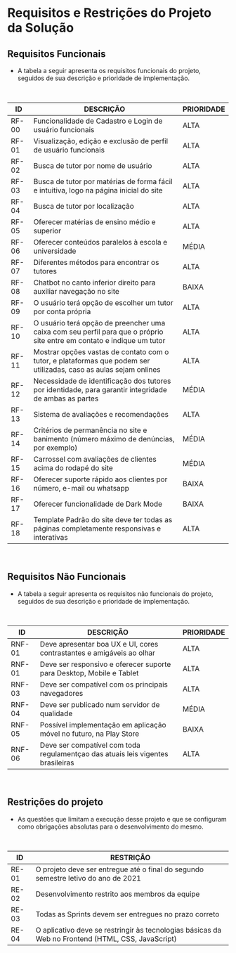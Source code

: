 # Requisitos e Restrições do Projeto da Solução

## Requisitos Funcionais
- A tabela a seguir apresenta os requisitos funcionais do projeto, seguidos de sua descrição e prioridade de implementação.
<br>

| ID    | DESCRIÇÃO                                                                                                              | PRIORIDADE |
|-------|------------------------------------------------------------------------------------------------------------------------|------------|
| RF-00 | Funcionalidade de Cadastro e Login de usuário funcionais                                                               | ALTA       |
| RF-01 | Visualização, edição e exclusão de perfil de usuário funcionais                                                        | ALTA       |
| RF-02 | Busca de tutor por nome de usuário                                                                                     | ALTA       |
| RF-03 | Busca de tutor por matérias de forma fácil e intuitiva, logo na página inicial do site                                 | ALTA       |
| RF-04 | Busca de tutor por localização                                                                                         | ALTA       |
| RF-05 | Oferecer matérias de ensino médio e superior                                                                           | ALTA       |
| RF-06 | Oferecer conteúdos paralelos à escola e universidade                                                                   | MÉDIA      |
| RF-07 | Diferentes métodos para encontrar os tutores                                                                           | ALTA       |
| RF-08 | Chatbot no canto inferior direito para auxiliar navegação no site                                                      | BAIXA      |
| RF-09 | O usuário terá opção de escolher um tutor por conta própria                                                            | ALTA       |
| RF-10 | O usuário terá opção de preencher uma caixa com seu perfil para que o próprio site entre em contato e indique um tutor | ALTA       |
| RF-11 | Mostrar opções vastas de contato com o tutor, e plataformas que podem ser utilizadas, caso as aulas sejam onlines      | ALTA       |
| RF-12 | Necessidade de identificação dos tutores por identidade, para garantir integridade de ambas as partes                  | MÉDIA      |
| RF-13 | Sistema de avaliações e recomendações                                                                                  | ALTA       |
| RF-14 | Critérios de permanência no site e banimento (número máximo de denúncias, por exemplo)                                 | MÉDIA      |
| RF-15 | Carrossel com avaliações de clientes acima do rodapé do site                                                           | MÉDIA      |
| RF-16 | Oferecer suporte rápido aos clientes por número, e-mail ou whatsapp                                                    | BAIXA      |
| RF-17 | Oferecer funcionalidade de Dark Mode                                                                                   | BAIXA      |
| RF-18 | Template Padrão do site deve ter todas as páginas completamente responsivas e interativas                              | ALTA       |
<br>

## Requisitos Não Funcionais
- A tabela a seguir apresenta os requisitos não funcionais do projeto, seguidos de sua descrição e prioridade de implementação.
<br>

| ID     | DESCRIÇÃO                                                                       | PRIORIDADE |
|--------|---------------------------------------------------------------------------------|------------|
| RNF-01 | Deve apresentar boa UX e UI, cores contrastantes e amigáveis ao olhar           | ALTA       |
| RNF-01 | Deve ser responsivo e oferecer suporte para Desktop, Mobile e Tablet            | ALTA       |
| RNF-03 | Deve ser compatível com os principais navegadores                               | ALTA       |
| RNF-04 | Deve ser publicado num servidor de qualidade                                    | MÉDIA      |
| RNF-05 | Possível implementação em aplicação móvel no futuro, na Play Store              | BAIXA      |
| RNF-06 | Deve ser compatível com toda regulamentçao das atuais leis vigentes brasileiras | ALTA       |
<br>

## Restrições do projeto
- As questões que limitam a execução desse projeto e que se configuram como obrigações absolutas para o desenvolvimento do mesmo.
<br>

| ID    | RESTRIÇÃO                                                                                         |
|-------|---------------------------------------------------------------------------------------------------|
| RE-01 | O projeto deve ser entregue até o final do segundo semestre letivo do ano de 2021                 |
| RE-02 | Desenvolvimento restrito aos membros da equipe                                                    |
| RE-03 | Todas as Sprints devem ser entregues no prazo correto                                             |
| RE-04 | O aplicativo deve se restringir às tecnologias básicas da Web no Frontend (HTML, CSS, JavaScript) |
<br>
